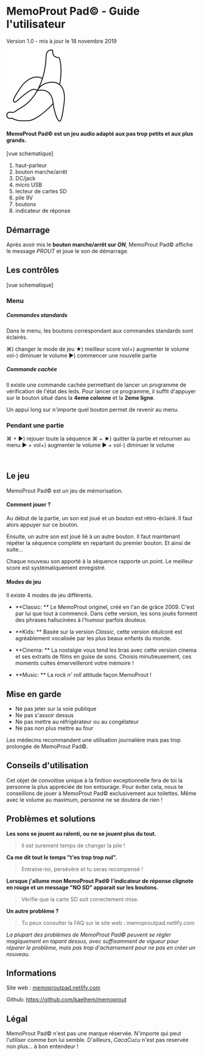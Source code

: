 

# MemoProut Pad© - Guide l'utilisateur

Version 1.0 - mis à jour le 18 novembre 2019







![](./logo.png)





#### MemoProut Pad© est un jeu audio adapté aux pas trop petits et aux plus grands.



[vue schematique]

1. haut-parleur
2. bouton marche/arrêt
3. DC/jack
4. micro USB
5. lecteur de cartes SD
6. pile 9V
7. boutons
8. indicateur de réponse









## Démarrage

Après avoir mis le **bouton marche/arrêt sur _ON_**, MemoProut Pad© affiche le message _PROUT_ et joue le son de démarrage.







## Les contrôles

[vue schematique]

### Menu

##### Commandes standards

Dans le menu, les boutons correspondant aux commandes standards sont éclairés.

⌘) changer le mode de jeu
★) meilleur score
vol+) augmenter le volume
vol-) diminuer le volume
▶) commencer une nouvelle partie

##### Commande cachée

Il existe une commande cachée permettant de lancer un programme de vérification de l'état des leds. Pour lancer ce programme, il suffit d'appuyer sur le bouton situé dans la **4eme colonne** et la **2eme ligne**.

Un appui long sur n'importe quel bouton permet de revenir au menu.

### Pendant une partie

⌘ + ▶) rejouer toute la séquence
⌘ + ★) quitter la partie et retourner au menu
▶ + vol+) augmenter le volume
▶ + vol-) diminuer le volume





​	

## Le jeu

MemoProut Pad© est un jeu de mémorisation.



#### Comment jouer ?

Au début de la partie, un son est joué et un bouton est rétro-éclairé. Il faut alors appuyer sur ce bouton.

Ensuite, un autre son est joué lié à un autre bouton. Il faut maintenant répéter la séquence complète en repartant du premier bouton. Et ainsi de suite...

Chaque nouveau son apporté à la séquence rapporte un point. Le meilleur score est systématiquement enregistré.



#### Modes de jeu

Il existe 4 modes de jeu différents. 

* **Classic: ** Le MemoProut originel, créé en l'an de grâce 2009. C'est par lui que tout à commencé. Dans cette version, les sons joués forment des phrases hallucinées à l'humour parfois douteux.

* **Kids: ** Basée sur la version _Classic_, cette version édulcoré est agréablement vocalisée par les plus beaux enfants du monde.

* **Cinema: ** La nostalgie vous tend les bras avec cette version cinema et ses extraits de films en guise de sons. Choisis minutieusement, ces moments cultes émerveilleront votre mémoire !

* **Music: ** La _rock n' roll_ attitude façon MemoProut !







## Mise en garde

- Ne pas jeter sur la voie publique
- Ne pas s'assoir dessus
- Ne pas mettre au réfrigérateur ou au congélateur
- Ne pas non plus mettre au four

Les médecins recommandent une utilisation journalière mais pas trop prolongée de MemoProut Pad©. 







## Conseils d'utilisation

Cet objet de convoitise unique à la finition exceptionnelle fera de toi la personne la plus appréciée de ton entourage. Pour éviter cela, nous te conseillons de jouer à  MemoProut Pad© exclusivement aux toilettes. Même avec le volume au maximum, personne ne se doutera de rien !







## Problèmes et solutions

**Les sons se jouent au ralenti, ou ne se jouent plus du tout.**

> Il est surement temps de changer la pile !

**Ca me dit tout le temps "t'es trop trop nul".**

> Entraine-toi, persévère et tu seras recompensé !

**Lorsque j'allume mon MemoProut Pad© l'indicateur de réponse clignote en rouge et un message "NO SD" apparait sur les boutons.**

> Vérifie que la carte SD soit correctement mise.

**Un autre problème ?**

> Tu peux consulter la FAQ sur le site web : memoproutpad.netlify.com



_La plupart des problèmes de MemoProut Pad© peuvent se règler magiquement en tapant dessus, avec suffisamment de vigueur pour réparer le problème, mais pas trop d'acharnement pour ne pas en créer un nouveau._







## Informations

Site web : [memoproutpad.netlify.com](https://memoproutpad.netlify.com)

Github: https://github.com/kaelhem/memoprout







## Légal

MemoProut Pad© n'est pas une marque réservée. N'importe qui peut l'utiliser comme bon lui semble. D'ailleurs, *CacaCucu* n'est pas reservée non plus... à bon entendeur !